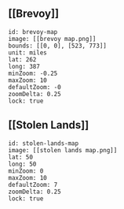 ## [[Brevoy]]
```leaflet
id: brevoy-map
image: [[brevoy map.png]]
bounds: [[0, 0], [523, 773]]
unit: miles
lat: 262
long: 387
minZoom: -0.25
maxZoom: 10
defaultZoom: -0
zoomDelta: 0.25
lock: true
```

<p></p>

## [[Stolen Lands]]
```leaflet
id: stolen-lands-map
image: [[stolen lands map.png]]
lat: 50
long: 50
minZoom: 0
maxZoom: 10
defaultZoom: 7
zoomDelta: 0.25
lock: true
```
